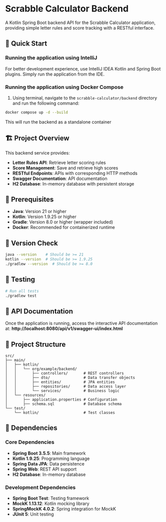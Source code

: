 # Scrabble Calculator Backend

A Kotlin Spring Boot backend API for the Scrabble Calculator application, providing simple letter rules and score tracking with a RESTful interface.

## 🚀 Quick Start

### Running the application using IntelliJ

For better development experience, use IntelliJ IDEA Kotlin and Spring Boot plugins. Simply run the application from the IDE.

### Running the application using Docker Compose

1. Using terminal, navigate to the `scrabble-calculator/backend` directory and run the following command:
```bash
docker compose up -d --build
```
This will run the backend as a standalone container

## 🏗️ Project Overview

This backend service provides:
- **Letter Rules API**: Retrieve letter scoring rules
- **Score Management**: Save and retrieve high scores
- **RESTful Endpoints**: APIs with corresponding HTTP methods
- **Swagger Documentation**: API documentation
- **H2 Database**: In-memory database with persistent storage

## 🔧 Prerequisites

- **Java**: Version 21 or higher
- **Kotlin**: Version 1.9.25 or higher
- **Gradle**: Version 8.0 or higher (wrapper included)
- **Docker**: Recommended for containerized runtime

## 🔢 Version Check

```bash
java --version    # Should be >= 21
kotlin --version  # Should be >= 1.9.25
./gradlew --version  # Should be >= 8.0
```
## 🧪 Testing

```bash
# Run all tests
./gradlew test
```

## 📖 API Documentation

Once the application is running, access the interactive API documentation at:
**http://localhost:8080/api/v1/swagger-ui/index.html**

## 📁 Project Structure

```
src/
├── main/
│   ├── kotlin/
│   │   └── org/example/backend/
│   │       ├── controllers/       # REST controllers
│   │       ├── dto/               # Data transfer objects
│   │       ├── entities/          # JPA entities
│   │       ├── repositories/      # Data access layer
│   │       └── services/          # Business logic
│   └── resources/
│       ├── application.properties # Configuration
│       ├── schema.sql             # Database schema
└── test/
    └── kotlin/                    # Test classes
```

## 🔗 Dependencies

### Core Dependencies

- **Spring Boot 3.5.5**: Main framework
- **Kotlin 1.9.25**: Programming language
- **Spring Data JPA**: Data persistence
- **Spring Web**: REST API support
- **H2 Database**: In-memory database

### Development Dependencies

- **Spring Boot Test**: Testing framework
- **MockK 1.13.12**: Kotlin mocking library
- **SpringMockK 4.0.2**: Spring integration for MockK
- **JUnit 5**: Unit testing